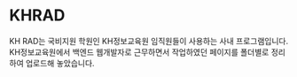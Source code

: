 # KHRAD
KH RAD는 국비지원 학원인 KH정보교육원 임직원들이 사용하는 사내 프로그램입니다. 
KH정보교육원에서 백엔드 웹개발자로 근무하면서 작업하였던 페이지를 폴더별로 정리하여 업로드해 놓았습니다. 

